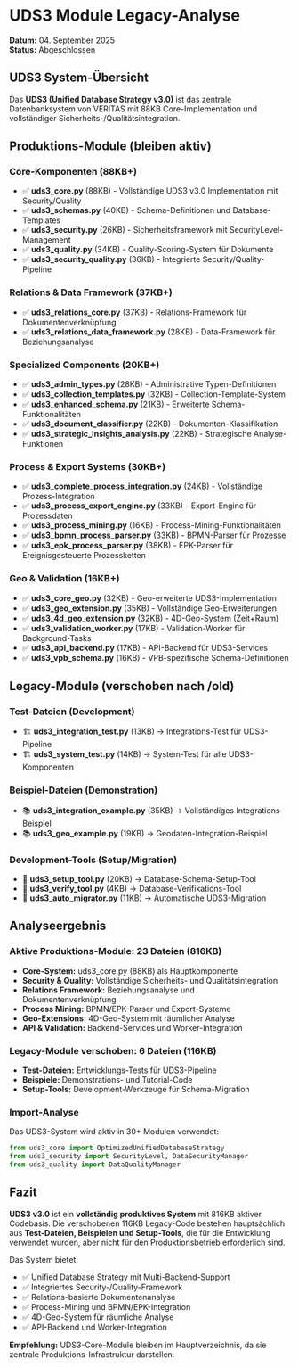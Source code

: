 # UDS3 Module Legacy-Analyse
**Datum:** 04. September 2025  
**Status:** Abgeschlossen  

## UDS3 System-Übersicht

Das **UDS3 (Unified Database Strategy v3.0)** ist das zentrale Datenbanksystem von VERITAS mit 88KB Core-Implementation und vollständiger Sicherheits-/Qualitätsintegration.

## Produktions-Module (bleiben aktiv)

### Core-Komponenten (88KB+)
- ✅ **uds3_core.py** (88KB) - Vollständige UDS3 v3.0 Implementation mit Security/Quality
- ✅ **uds3_schemas.py** (40KB) - Schema-Definitionen und Database-Templates
- ✅ **uds3_security.py** (26KB) - Sicherheitsframework mit SecurityLevel-Management
- ✅ **uds3_quality.py** (34KB) - Quality-Scoring-System für Dokumente
- ✅ **uds3_security_quality.py** (36KB) - Integrierte Security/Quality-Pipeline

### Relations & Data Framework (37KB+)
- ✅ **uds3_relations_core.py** (37KB) - Relations-Framework für Dokumentenverknüpfung
- ✅ **uds3_relations_data_framework.py** (28KB) - Data-Framework für Beziehungsanalyse

### Specialized Components (20KB+)
- ✅ **uds3_admin_types.py** (28KB) - Administrative Typen-Definitionen
- ✅ **uds3_collection_templates.py** (32KB) - Collection-Template-System
- ✅ **uds3_enhanced_schema.py** (21KB) - Erweiterte Schema-Funktionalitäten
- ✅ **uds3_document_classifier.py** (22KB) - Dokumenten-Klassifikation
- ✅ **uds3_strategic_insights_analysis.py** (22KB) - Strategische Analyse-Funktionen

### Process & Export Systems (30KB+)
- ✅ **uds3_complete_process_integration.py** (24KB) - Vollständige Prozess-Integration
- ✅ **uds3_process_export_engine.py** (33KB) - Export-Engine für Prozessdaten
- ✅ **uds3_process_mining.py** (16KB) - Process-Mining-Funktionalitäten
- ✅ **uds3_bpmn_process_parser.py** (33KB) - BPMN-Parser für Prozesse
- ✅ **uds3_epk_process_parser.py** (38KB) - EPK-Parser für Ereignisgesteuerte Prozessketten

### Geo & Validation (16KB+)
- ✅ **uds3_core_geo.py** (32KB) - Geo-erweiterte UDS3-Implementation  
- ✅ **uds3_geo_extension.py** (35KB) - Vollständige Geo-Erweiterungen
- ✅ **uds3_4d_geo_extension.py** (32KB) - 4D-Geo-System (Zeit+Raum)
- ✅ **uds3_validation_worker.py** (17KB) - Validation-Worker für Background-Tasks
- ✅ **uds3_api_backend.py** (17KB) - API-Backend für UDS3-Services
- ✅ **uds3_vpb_schema.py** (16KB) - VPB-spezifische Schema-Definitionen

## Legacy-Module (verschoben nach /old)

### Test-Dateien (Development)
- 🏗️ **uds3_integration_test.py** (13KB) → Integrations-Test für UDS3-Pipeline
- 🏗️ **uds3_system_test.py** (14KB) → System-Test für alle UDS3-Komponenten

### Beispiel-Dateien (Demonstration)
- 📚 **uds3_integration_example.py** (35KB) → Vollständiges Integrations-Beispiel
- 📚 **uds3_geo_example.py** (19KB) → Geodaten-Integration-Beispiel

### Development-Tools (Setup/Migration)
- 🔧 **uds3_setup_tool.py** (20KB) → Database-Schema-Setup-Tool
- 🔧 **uds3_verify_tool.py** (4KB) → Database-Verifikations-Tool
- 🔧 **uds3_auto_migrator.py** (11KB) → Automatische UDS3-Migration

## Analyseergebnis

### Aktive Produktions-Module: 23 Dateien (816KB)
- **Core-System:** uds3_core.py (88KB) als Hauptkomponente
- **Security & Quality:** Vollständige Sicherheits- und Qualitätsintegration
- **Relations Framework:** Beziehungsanalyse und Dokumentenverknüpfung
- **Process Mining:** BPMN/EPK-Parser und Export-Systeme
- **Geo-Extensions:** 4D-Geo-System mit räumlicher Analyse
- **API & Validation:** Backend-Services und Worker-Integration

### Legacy-Module verschoben: 6 Dateien (116KB)
- **Test-Dateien:** Entwicklungs-Tests für UDS3-Pipeline
- **Beispiele:** Demonstrations- und Tutorial-Code
- **Setup-Tools:** Development-Werkzeuge für Schema-Migration

### Import-Analyse
Das UDS3-System wird aktiv in 30+ Modulen verwendet:
```python
from uds3_core import OptimizedUnifiedDatabaseStrategy
from uds3_security import SecurityLevel, DataSecurityManager  
from uds3_quality import DataQualityManager
```

## Fazit

**UDS3 v3.0** ist ein **vollständig produktives System** mit 816KB aktiver Codebasis. Die verschobenen 116KB Legacy-Code bestehen hauptsächlich aus **Test-Dateien, Beispielen und Setup-Tools**, die für die Entwicklung verwendet wurden, aber nicht für den Produktionsbetrieb erforderlich sind.

Das System bietet:
- ✅ Unified Database Strategy mit Multi-Backend-Support
- ✅ Integriertes Security-/Quality-Framework
- ✅ Relations-basierte Dokumentenanalyse
- ✅ Process-Mining und BPMN/EPK-Integration
- ✅ 4D-Geo-System für räumliche Analyse
- ✅ API-Backend und Worker-Integration

**Empfehlung:** UDS3-Core-Module bleiben im Hauptverzeichnis, da sie zentrale Produktions-Infrastruktur darstellen.
